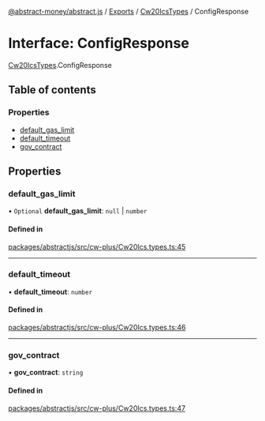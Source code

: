 [@abstract-money/abstract.js](../README.md) / [Exports](../modules.md) / [Cw20IcsTypes](../modules/Cw20IcsTypes.md) / ConfigResponse

# Interface: ConfigResponse

[Cw20IcsTypes](../modules/Cw20IcsTypes.md).ConfigResponse

## Table of contents

### Properties

- [default\_gas\_limit](Cw20IcsTypes.ConfigResponse.md#default_gas_limit)
- [default\_timeout](Cw20IcsTypes.ConfigResponse.md#default_timeout)
- [gov\_contract](Cw20IcsTypes.ConfigResponse.md#gov_contract)

## Properties

### default\_gas\_limit

• `Optional` **default\_gas\_limit**: ``null`` \| `number`

#### Defined in

[packages/abstractjs/src/cw-plus/Cw20Ics.types.ts:45](https://github.com/AbstractSDK/frontend/blob/07410073/packages/abstractjs/src/cw-plus/Cw20Ics.types.ts#L45)

___

### default\_timeout

• **default\_timeout**: `number`

#### Defined in

[packages/abstractjs/src/cw-plus/Cw20Ics.types.ts:46](https://github.com/AbstractSDK/frontend/blob/07410073/packages/abstractjs/src/cw-plus/Cw20Ics.types.ts#L46)

___

### gov\_contract

• **gov\_contract**: `string`

#### Defined in

[packages/abstractjs/src/cw-plus/Cw20Ics.types.ts:47](https://github.com/AbstractSDK/frontend/blob/07410073/packages/abstractjs/src/cw-plus/Cw20Ics.types.ts#L47)
